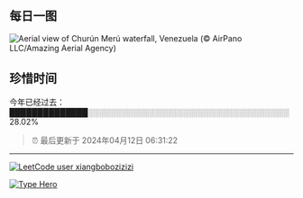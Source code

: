 ## 每日一图

![Aerial view of Churún Merú waterfall, Venezuela (© AirPano LLC/Amazing Aerial Agency)](https://cn.bing.com/th?id=OHR.DragonWaterfall_EN-US2799967886_1920x1080.jpg&amp;rf=LaDigue_1920x1080.jpg&amp;pid=hp)


## 珍惜时间

今年已经过去：██████████████░░░░░░░░░░░░░░░░░░░░░░░░░░░░░░░░░░░░ 28.02%

> ⏰ 最后更新于 2024年04月12日 06:31:22


---

[![LeetCode user xiangbobozizizi](https://img.shields.io/badge/dynamic/json?style=for-the-badge&labelColor=black&color=%23ffa116&label=LeetCode&query=solvedOverTotal&url=https%3A%2F%2Fleetcode-badge.vercel.app%2Fapi%2Fusers%2Fxiangbobozizizi%2Fcn%2F&logo=leetcode&logoColor=yellow)](https://leetcode.cn/xiangbobozizizi/)

[![Type Hero](https://img.shields.io/badge/dynamic/json?url=https%3A%2F%2Ftype-hero-badge-generator.vercel.app%2Fapi%2Fusers%2Fshenxiang11&query=message&style=for-the-badge&logo=typescript&logoColor=%23ffffff&label=Type%20Hero&labelColor=%233178c6&color=%23f4f4f5)](https://typehero.dev/@shenxiang11)

